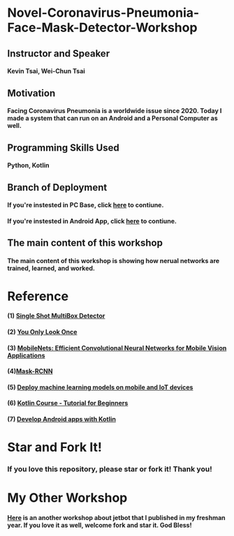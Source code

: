 # Novel-Coronavirus-Pneumonia-Face-Mask-Detector-Workshop

## Instructor and Speaker
#### Kevin Tsai, Wei-Chun Tsai

## Motivation
#### Facing Coronavirus Pneumonia is a worldwide issue since 2020. Today I made a system that can run on an Android and a Personal Computer as well.

## Programming Skills Used
#### Python, Kotlin

## Branch of Deployment
#### If you're instested in PC Base, click [here](https://github.com/KevinTsaiCodes/Novel-Coronavirus-Pneumonia-Face-Mask-Detector-WorkShop/tree/main/PC_Base) to contiune.

#### If you're instested in Android App, click [here](https://github.com/KevinTsaiCodes/Novel-Coronavirus-Pneumonia-Face-Mask-Detector-WorkShop/tree/main/Android%20APP) to contiune.

## The main content of this workshop
#### The main content of this workshop is showing how nerual networks are trained, learned, and worked.

# Reference

#### (1) [Single Shot MultiBox Detector](https://paperswithcode.com/method/ssd)
#### (2) [You Only Look Once](https://paperswithcode.com/paper/you-only-look-once-unified-real-time-object)
#### (3) [MobileNets: Efficient Convolutional Neural Networks for Mobile Vision Applications](https://paperswithcode.com/paper/mobilenets-efficient-convolutional-neural)
#### (4)[Mask-RCNN](https://paperswithcode.com/paper/mask-r-cnn)
#### (5) [Deploy machine learning models on mobile and IoT devices](https://www.tensorflow.org/lite)
#### (6) [Kotlin Course - Tutorial for Beginners](https://www.youtube.com/watch?v=F9UC9DY-vIU)
#### (7) [Develop Android apps with Kotlin](https://developer.android.com/kotlin)

# Star and Fork It!
### If you love this repository, please star or fork it! Thank you!

# My Other Workshop
#### [Here](https://github.com/KevinTsaiCodes/nvidia-jetbot-workshop) is an another workshop about jetbot that I published in my freshman year. If you love it as well, welcome fork and star it. God Bless!
